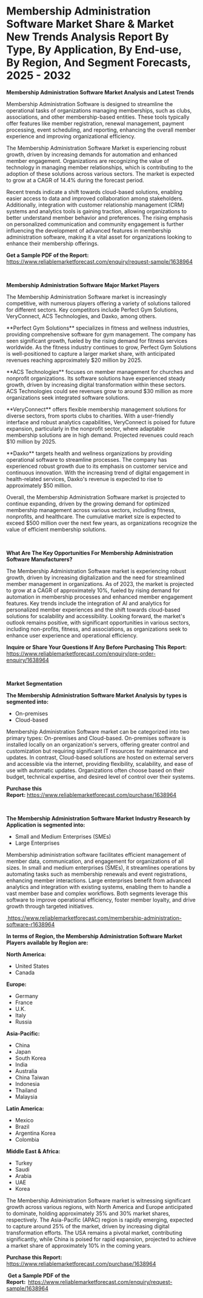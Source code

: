 <p><h1>Membership Administration Software Market Share & Market New Trends Analysis Report By Type, By Application, By End-use, By Region, And Segment Forecasts, 2025 - 2032</h1></p><p><strong>Membership Administration Software Market Analysis and Latest Trends</strong></p>
<p><p>Membership Administration Software is designed to streamline the operational tasks of organizations managing memberships, such as clubs, associations, and other membership-based entities. These tools typically offer features like member registration, renewal management, payment processing, event scheduling, and reporting, enhancing the overall member experience and improving organizational efficiency.</p><p>The Membership Administration Software Market is experiencing robust growth, driven by increasing demands for automation and enhanced member engagement. Organizations are recognizing the value of technology in managing member relationships, which is contributing to the adoption of these solutions across various sectors. The market is expected to grow at a CAGR of 14.4% during the forecast period. </p><p>Recent trends indicate a shift towards cloud-based solutions, enabling easier access to data and improved collaboration among stakeholders. Additionally, integration with customer relationship management (CRM) systems and analytics tools is gaining traction, allowing organizations to better understand member behavior and preferences. The rising emphasis on personalized communication and community engagement is further influencing the development of advanced features in membership administration software, making it a vital asset for organizations looking to enhance their membership offerings.</p></p>
<p><strong>Get a Sample PDF of the Report:&nbsp;</strong> <a href="https://www.reliablemarketforecast.com/enquiry/request-sample/1638964?utm_campaign=1885&utm_medium=2&utm_source=Github&utm_content=ia&utm_term=19042025&utm_id=membership-administration-software">https://www.reliablemarketforecast.com/enquiry/request-sample/1638964</a></p>
<p>&nbsp;</p>
<p><strong>Membership Administration Software Major Market Players</strong></p>
<p><p>The Membership Administration Software market is increasingly competitive, with numerous players offering a variety of solutions tailored for different sectors. Key competitors include Perfect Gym Solutions, VeryConnect, ACS Technologies, and Daxko, among others.</p><p>**Perfect Gym Solutions** specializes in fitness and wellness industries, providing comprehensive software for gym management. The company has seen significant growth, fueled by the rising demand for fitness services worldwide. As the fitness industry continues to grow, Perfect Gym Solutions is well-positioned to capture a larger market share, with anticipated revenues reaching approximately $20 million by 2025.</p><p>**ACS Technologies** focuses on member management for churches and nonprofit organizations. Its software solutions have experienced steady growth, driven by increasing digital transformation within these sectors. ACS Technologies could see revenues grow to around $30 million as more organizations seek integrated software solutions.</p><p>**VeryConnect** offers flexible membership management solutions for diverse sectors, from sports clubs to charities. With a user-friendly interface and robust analytics capabilities, VeryConnect is poised for future expansion, particularly in the nonprofit sector, where adaptable membership solutions are in high demand. Projected revenues could reach $10 million by 2025.</p><p>**Daxko** targets health and wellness organizations by providing operational software to streamline processes. The company has experienced robust growth due to its emphasis on customer service and continuous innovation. With the increasing trend of digital engagement in health-related services, Daxko's revenue is expected to rise to approximately $50 million.</p><p>Overall, the Membership Administration Software market is projected to continue expanding, driven by the growing demand for optimized membership management across various sectors, including fitness, nonprofits, and healthcare. The cumulative market size is expected to exceed $500 million over the next few years, as organizations recognize the value of efficient membership solutions.</p></p>
<p>&nbsp;</p>
<p><strong>What Are The Key Opportunities For Membership Administration Software Manufacturers?</strong></p>
<p><p>The Membership Administration Software market is experiencing robust growth, driven by increasing digitalization and the need for streamlined member management in organizations. As of 2023, the market is projected to grow at a CAGR of approximately 10%, fueled by rising demand for automation in membership processes and enhanced member engagement features. Key trends include the integration of AI and analytics for personalized member experiences and the shift towards cloud-based solutions for scalability and accessibility. Looking forward, the market's outlook remains positive, with significant opportunities in various sectors, including non-profits, fitness, and associations, as organizations seek to enhance user experience and operational efficiency.</p></p>
<p><strong>Inquire or Share Your Questions If Any Before Purchasing This Report:</strong> <a href="https://www.reliablemarketforecast.com/enquiry/pre-order-enquiry/1638964?utm_campaign=1885&utm_medium=2&utm_source=Github&utm_content=ia&utm_term=19042025&utm_id=membership-administration-software">https://www.reliablemarketforecast.com/enquiry/pre-order-enquiry/1638964</a></p>
<p>&nbsp;</p>
<p><strong>Market Segmentation</strong></p>
<p><strong>The Membership Administration Software Market Analysis by types is segmented into:</strong></p>
<p><ul><li>On-premises</li><li>Cloud-based</li></ul></p>
<p><p>Membership Administration Software market can be categorized into two primary types: On-premises and Cloud-based. On-premises software is installed locally on an organization's servers, offering greater control and customization but requiring significant IT resources for maintenance and updates. In contrast, Cloud-based solutions are hosted on external servers and accessible via the internet, providing flexibility, scalability, and ease of use with automatic updates. Organizations often choose based on their budget, technical expertise, and desired level of control over their systems.</p></p>
<p><strong>Purchase this Report:&nbsp;</strong><a href="https://www.reliablemarketforecast.com/purchase/1638964?utm_campaign=1885&utm_medium=2&utm_source=Github&utm_content=ia&utm_term=19042025&utm_id=membership-administration-software">https://www.reliablemarketforecast.com/purchase/1638964</a></p>
<p>&nbsp;</p>
<p><strong>The Membership Administration Software Market Industry Research by Application is segmented into:</strong></p>
<p><ul><li>Small and Medium Enterprises (SMEs)</li><li>Large Enterprises</li></ul></p>
<p><p>Membership administration software facilitates efficient management of member data, communication, and engagement for organizations of all sizes. In small and medium enterprises (SMEs), it streamlines operations by automating tasks such as membership renewals and event registrations, enhancing member interactions. Large enterprises benefit from advanced analytics and integration with existing systems, enabling them to handle a vast member base and complex workflows. Both segments leverage this software to improve operational efficiency, foster member loyalty, and drive growth through targeted initiatives.</p></p>
<p><a href="https://www.reliablemarketforecast.com/membership-administration-software-r1638964?utm_campaign=1885&utm_medium=2&utm_source=Github&utm_content=ia&utm_term=19042025&utm_id=membership-administration-software">&nbsp;https://www.reliablemarketforecast.com/membership-administration-software-r1638964</a></p>
<p><strong>In terms of Region, the Membership Administration Software Market Players available by Region are:</strong></p>
<p>
    <p> <strong> North America: </strong>
        <ul>
            <li>United States</li>
            <li>Canada</li>
        </ul>
        </p> 
    <p> <strong> Europe: </strong>
        <ul>
            <li>Germany</li>
            <li>France</li>
            <li>U.K.</li>
            <li>Italy</li>
            <li>Russia</li>
        </ul>
        </p> 
    <p> <strong> Asia-Pacific: </strong>
        <ul>
            <li>China</li>
            <li>Japan</li>
            <li>South Korea</li>
            <li>India</li>
            <li>Australia</li>
            <li>China Taiwan</li>
            <li>Indonesia</li>
            <li>Thailand</li>
            <li>Malaysia</li>
        </ul>
        </p> 
    <p> <strong> Latin America: </strong>
        <ul>
            <li>Mexico</li>
            <li>Brazil</li>
            <li>Argentina Korea</li>
            <li>Colombia</li>
        </ul>
        </p> 
    <p> <strong> Middle East & Africa: </strong>
        <ul>
            <li>Turkey</li>
            <li>Saudi</li>
            <li>Arabia</li>
            <li>UAE</li>
            <li>Korea</li>
        </ul>
    </p>
    </p>
<p><p>The Membership Administration Software market is witnessing significant growth across various regions, with North America and Europe anticipated to dominate, holding approximately 35% and 30% market shares, respectively. The Asia-Pacific (APAC) region is rapidly emerging, expected to capture around 25% of the market, driven by increasing digital transformation efforts. The USA remains a pivotal market, contributing significantly, while China is poised for rapid expansion, projected to achieve a market share of approximately 10% in the coming years.</p></p>
<p><strong>Purchase this Report: </strong><a href="https://www.reliablemarketforecast.com/purchase/1638964?utm_campaign=1885&utm_medium=2&utm_source=Github&utm_content=ia&utm_term=19042025&utm_id=membership-administration-software">https://www.reliablemarketforecast.com/purchase/1638964</a></p>
<p>&nbsp;<strong>Get a Sample PDF of the Report:&nbsp;&nbsp;</strong><a href="https://www.reliablemarketforecast.com/enquiry/request-sample/1638964?utm_campaign=1885&utm_medium=2&utm_source=Github&utm_content=ia&utm_term=19042025&utm_id=membership-administration-software">https://www.reliablemarketforecast.com/enquiry/request-sample/1638964</a></p>
<p><strong></strong></p>
<p><p></p><p></p><p></p></p>